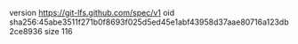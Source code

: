 version https://git-lfs.github.com/spec/v1
oid sha256:45abe3511f271b0f8693f025d5ed45e1abf43958d37aae80716a123db2ce8936
size 116
